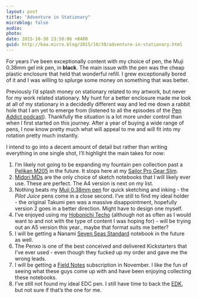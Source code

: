 ```yaml
---
layout: post
title: "Adventure in Stationary"
microblog: false
audio: 
photo: 
date: 2015-10-30 23:50:06 +0400
guid: http://kaa.micro.blog/2015/10/30/adventure-in-stationary.html
---
```

<p>For years I&rsquo;ve been exceptionally content with my choice of pen, the Muji 0.38mm gel ink pen, in <strong>black</strong>. The main issue with the pen was the cheap plastic enclosure that held that wonderful refill. I grew exceptionally bored of it and I was willing to splurge some money on something that was better.</p>

<p>Previously I&rsquo;d splash money on stationary related to my artwork, but never for my work related stationary. My hunt for a better enclosure made me look at all of my stationary in a decidedly different way and led me down a rabbit hole that I am yet to emerge from (listened to all the episodes of the <a href="http://www.relay.fm/penaddict">Pen Addict podcast</a>). Thankfully the situation is a lot more under control than when I first started on this journey. After a year of buying a wide range of pens, I now know pretty much what will appeal to me and will fit into my rotation pretty much instantly.</p>

<p>I intend to go into a decent amount of detail but rather than writing everything in one single shot, I&rsquo;ll highlight the main takes for now:</p>

<ol><li>I&rsquo;m likely not going to be expanding my fountain pen collection past a <a href="http://www.pelikan.com/pulse/Pulsar/en_US_INTL.FWI.displayShop.106959./classic-205-black-silver">Pelikan M205</a> in the future. It stops here at my <a href="http://www.sailorpen.com/professional-gear.html">Sailor Pro Gear Slim</a>.</li>
<li><a href="http://www.midori-japan.co.jp/md/en/products/notebook.html">Midori MDs</a> are the only choice of sketch notebooks that I will likely ever use. These are perfect. The A4 version is next on my list.</li>
<li>Nothing beats my <a href="http://www.muji.eu/pages/online.asp?Sec=13&amp;Sub=52">Muji 0.38mm pen</a> for quick sketching and inking - the <em>Pilot Juice</em> pens come in a close second. I&rsquo;ve still to find my ideal holder - the original Takumi pen was a massive disappointment, hopefully version 2 goes in a better direction. Might have to design one myself.</li>
<li>I&rsquo;ve enjoyed using my <a href="http://www.1101.com/store/techo/2016/planner/index.html">Hobonichi Techo</a> (although not as often as I would want to and not with the type of content I was hoping for) - will be trying out an A5 version this year., maybe that format suits me better?</li>
<li>I will be getting a Nanami <a href="http://www.nanamipaper.com/products/copy-of-seven-seas-standard-a5-blank-journal.html">Seven Seas Standard</a> notebook in the future as well.</li>
<li>The Penxo is one of the best conceived and delivered Kickstarters that I&rsquo;ve ever used - even though they fucked up my order and gave me the wrong leads.</li>
<li>I will be getting a <a href="http://fieldnotesbrand.com/colors/">Field Notes</a> subscription in November. I like the fun of seeing what these guys come up with and have been enjoying collecting these notebooks.</li>
<li>I&rsquo;ve still not found my ideal EDC pen. I still have time to back the <a href="https://www.massdrop.com/buy/karas-kustoms-edk">EDK</a>, but not sure if that&rsquo;s the one for me.</li>
</ol>
